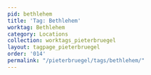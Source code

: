 ```yaml
---
pid: bethlehem
title: 'Tag: Bethlehem'
worktag: Bethlehem
category: Locations
collection: worktags_pieterbruegel
layout: tagpage_pieterbruegel
order: '014'
permalink: "/pieterbruegel/tags/bethlehem/"
---
```

